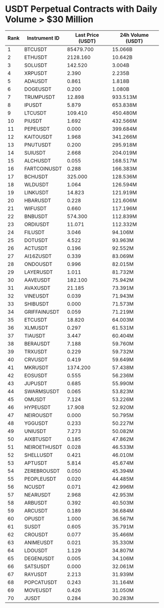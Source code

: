 # USDT Perpetual Contracts with Daily Volume > $30 Million

| Rank | Instrument ID | Last Price (USDT) | 24h Volume (USDT) |
|------|---------------|-------------------|-------------------|
| 1 | BTCUSDT | 85479.700 | 15.066B |
| 2 | ETHUSDT | 2128.160 | 10.642B |
| 3 | SOLUSDT | 142.520 | 3.004B |
| 4 | XRPUSDT | 2.390 | 2.235B |
| 5 | ADAUSDT | 0.861 | 1.818B |
| 6 | DOGEUSDT | 0.200 | 1.080B |
| 7 | TRUMPUSDT | 12.898 | 933.513M |
| 8 | IPUSDT | 5.879 | 653.838M |
| 9 | LTCUSDT | 109.410 | 450.480M |
| 10 | PIUSDT | 1.692 | 432.566M |
| 11 | PEPEUSDT | 0.000 | 399.684M |
| 12 | KAITOUSDT | 1.968 | 341.266M |
| 13 | PNUTUSDT | 0.200 | 295.918M |
| 14 | SUIUSDT | 2.668 | 204.019M |
| 15 | ALCHUSDT | 0.055 | 168.517M |
| 16 | FARTCOINUSDT | 0.288 | 166.383M |
| 17 | BCHUSDT | 325.000 | 128.536M |
| 18 | WLDUSDT | 1.064 | 126.594M |
| 19 | LINKUSDT | 14.823 | 121.919M |
| 20 | HBARUSDT | 0.228 | 121.606M |
| 21 | WIFUSDT | 0.660 | 117.196M |
| 22 | BNBUSDT | 574.300 | 112.839M |
| 23 | ORDIUSDT | 11.071 | 112.332M |
| 24 | FILUSDT | 3.046 | 94.106M |
| 25 | DOTUSDT | 4.522 | 93.963M |
| 26 | ACTUSDT | 0.196 | 92.552M |
| 27 | AI16ZUSDT | 0.339 | 83.069M |
| 28 | ONDOUSDT | 0.996 | 82.015M |
| 29 | LAYERUSDT | 1.011 | 81.732M |
| 30 | AAVEUSDT | 182.100 | 75.942M |
| 31 | AVAXUSDT | 21.185 | 73.391M |
| 32 | VINEUSDT | 0.039 | 71.943M |
| 33 | SHIBUSDT | 0.000 | 71.573M |
| 34 | GRIFFAINUSDT | 0.059 | 71.219M |
| 35 | ETCUSDT | 18.820 | 64.003M |
| 36 | XLMUSDT | 0.297 | 61.531M |
| 37 | TIAUSDT | 3.447 | 60.404M |
| 38 | BERAUSDT | 7.188 | 59.760M |
| 39 | TRXUSDT | 0.229 | 59.732M |
| 40 | CRVUSDT | 0.419 | 59.649M |
| 41 | MKRUSDT | 1374.200 | 57.438M |
| 42 | EOSUSDT | 0.555 | 56.236M |
| 43 | JUPUSDT | 0.685 | 55.990M |
| 44 | SWARMSUSDT | 0.065 | 53.823M |
| 45 | OMUSDT | 7.124 | 53.226M |
| 46 | HYPEUSDT | 17.908 | 52.920M |
| 47 | NEIROUSDT | 0.000 | 50.795M |
| 48 | YGGUSDT | 0.233 | 50.227M |
| 49 | UNIUSDT | 7.273 | 50.082M |
| 50 | AIXBTUSDT | 0.185 | 47.862M |
| 51 | NEIROETHUSDT | 0.028 | 46.533M |
| 52 | SHELLUSDT | 0.421 | 46.010M |
| 53 | APTUSDT | 5.814 | 45.674M |
| 54 | ZEREBROUSDT | 0.050 | 45.394M |
| 55 | PEOPLEUSDT | 0.020 | 44.485M |
| 56 | NCUSDT | 0.071 | 42.996M |
| 57 | NEARUSDT | 2.968 | 42.953M |
| 58 | ARBUSDT | 0.392 | 40.503M |
| 59 | ARCUSDT | 0.189 | 36.684M |
| 60 | OPUSDT | 1.000 | 36.567M |
| 61 | SUSDT | 0.605 | 35.791M |
| 62 | CROUSDT | 0.077 | 35.466M |
| 63 | ANIMEUSDT | 0.021 | 35.330M |
| 64 | LDOUSDT | 1.129 | 34.807M |
| 65 | DEGENUSDT | 0.005 | 34.106M |
| 66 | SATSUSDT | 0.000 | 32.061M |
| 67 | RAYUSDT | 2.213 | 31.939M |
| 68 | POPCATUSDT | 0.243 | 31.164M |
| 69 | MOVEUSDT | 0.426 | 31.050M |
| 70 | JUSDT | 0.284 | 30.283M |
